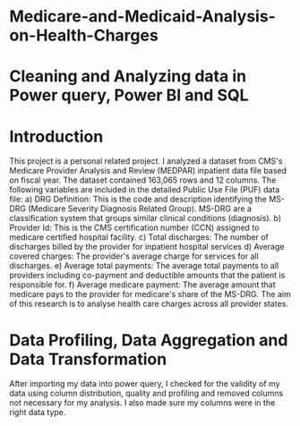 # Medicare-and-Medicaid-Analysis-on-Health-Charges
# Cleaning and Analyzing data in Power query, Power BI and SQL 
# Introduction
This project is a personal related project. I analyzed a dataset from CMS's Medicare Provider Analysis and Review (MEDPAR) inpatient data file based on fiscal year. The dataset contained 163,065 rows and 12 columns. The following variables are included in the detailed Public Use File (PUF) data file:
a) DRG Definition: This is the code and description identifying the MS-DRG (Medicare Severity Diagnosis Related Group). MS-DRG are a classification system that groups similar clinical conditions (diagnosis). 
b) Provider Id: This is the CMS  certification number (CCN) assigned to medicare certified hospital facility.
c) Total discharges: The number of discharges billed by the provider for inpatient hospital services
d) Average covered charges: The provider's average charge for services for all discharges.
e) Average total payments: The average total payments to all providers including co-payment and deductible amounts that the patient is responsible for.
f) Average medicare payment: The average amount that medicare pays to the provider for medicare's share of the MS-DRG.
The aim of this research is to analyse health care charges across all provider states. 
#  Data Profiling, Data Aggregation and Data Transformation
After importing my data into power query, I checked for the validity of my data using column distribution, quality and profiling and removed columns not necessary for my analysis. I also made sure my columns were in the right data type. 
